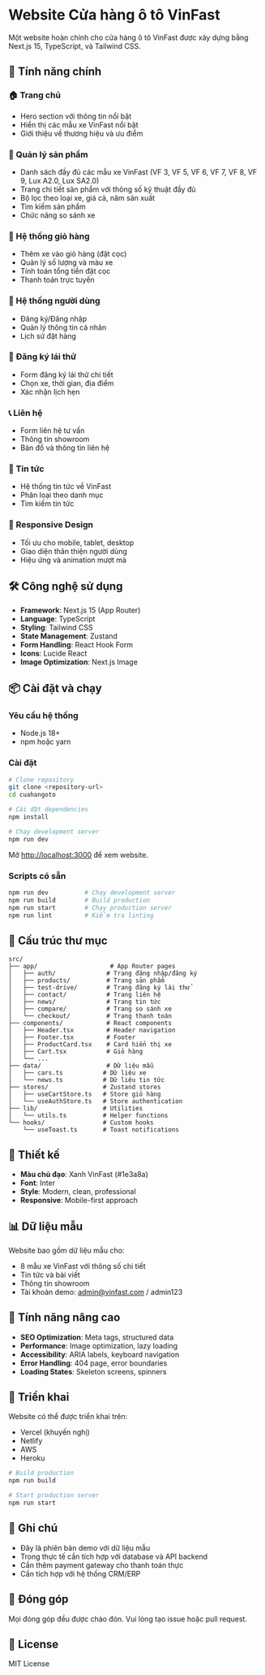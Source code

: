 # Website Cửa hàng ô tô VinFast

Một website hoàn chỉnh cho cửa hàng ô tô VinFast được xây dựng bằng Next.js 15, TypeScript, và Tailwind CSS.

## 🚀 Tính năng chính

### 🏠 Trang chủ
- Hero section với thông tin nổi bật
- Hiển thị các mẫu xe VinFast nổi bật
- Giới thiệu về thương hiệu và ưu điểm

### 🚗 Quản lý sản phẩm
- Danh sách đầy đủ các mẫu xe VinFast (VF 3, VF 5, VF 6, VF 7, VF 8, VF 9, Lux A2.0, Lux SA2.0)
- Trang chi tiết sản phẩm với thông số kỹ thuật đầy đủ
- Bộ lọc theo loại xe, giá cả, năm sản xuất
- Tìm kiếm sản phẩm
- Chức năng so sánh xe

### 🛒 Hệ thống giỏ hàng
- Thêm xe vào giỏ hàng (đặt cọc)
- Quản lý số lượng và màu xe
- Tính toán tổng tiền đặt cọc
- Thanh toán trực tuyến

### 👤 Hệ thống người dùng
- Đăng ký/Đăng nhập
- Quản lý thông tin cá nhân
- Lịch sử đặt hàng

### 🚙 Đăng ký lái thử
- Form đăng ký lái thử chi tiết
- Chọn xe, thời gian, địa điểm
- Xác nhận lịch hẹn

### 📞 Liên hệ
- Form liên hệ tư vấn
- Thông tin showroom
- Bản đồ và thông tin liên hệ

### 📰 Tin tức
- Hệ thống tin tức về VinFast
- Phân loại theo danh mục
- Tìm kiếm tin tức

### 📱 Responsive Design
- Tối ưu cho mobile, tablet, desktop
- Giao diện thân thiện người dùng
- Hiệu ứng và animation mượt mà

## 🛠️ Công nghệ sử dụng

- **Framework**: Next.js 15 (App Router)
- **Language**: TypeScript
- **Styling**: Tailwind CSS
- **State Management**: Zustand
- **Form Handling**: React Hook Form
- **Icons**: Lucide React
- **Image Optimization**: Next.js Image

## 📦 Cài đặt và chạy

### Yêu cầu hệ thống
- Node.js 18+
- npm hoặc yarn

### Cài đặt
```bash
# Clone repository
git clone <repository-url>
cd cuahangoto

# Cài đặt dependencies
npm install

# Chạy development server
npm run dev
```

Mở [http://localhost:3000](http://localhost:3000) để xem website.

### Scripts có sẵn
```bash
npm run dev          # Chạy development server
npm run build        # Build production
npm run start        # Chạy production server
npm run lint         # Kiểm tra linting
```

## 📁 Cấu trúc thư mục

```
src/
├── app/                    # App Router pages
│   ├── auth/              # Trang đăng nhập/đăng ký
│   ├── products/          # Trang sản phẩm
│   ├── test-drive/        # Trang đăng ký lái thử
│   ├── contact/           # Trang liên hệ
│   ├── news/              # Trang tin tức
│   ├── compare/           # Trang so sánh xe
│   └── checkout/          # Trang thanh toán
├── components/            # React components
│   ├── Header.tsx         # Header navigation
│   ├── Footer.tsx         # Footer
│   ├── ProductCard.tsx    # Card hiển thị xe
│   ├── Cart.tsx           # Giỏ hàng
│   └── ...
├── data/                  # Dữ liệu mẫu
│   ├── cars.ts           # Dữ liệu xe
│   └── news.ts           # Dữ liệu tin tức
├── stores/               # Zustand stores
│   ├── useCartStore.ts   # Store giỏ hàng
│   └── useAuthStore.ts   # Store authentication
├── lib/                  # Utilities
│   └── utils.ts          # Helper functions
└── hooks/                # Custom hooks
    └── useToast.ts       # Toast notifications
```

## 🎨 Thiết kế

- **Màu chủ đạo**: Xanh VinFast (#1e3a8a)
- **Font**: Inter
- **Style**: Modern, clean, professional
- **Responsive**: Mobile-first approach

## 📊 Dữ liệu mẫu

Website bao gồm dữ liệu mẫu cho:
- 8 mẫu xe VinFast với thông số chi tiết
- Tin tức và bài viết
- Thông tin showroom
- Tài khoản demo: admin@vinfast.com / admin123

## 🔧 Tính năng nâng cao

- **SEO Optimization**: Meta tags, structured data
- **Performance**: Image optimization, lazy loading
- **Accessibility**: ARIA labels, keyboard navigation
- **Error Handling**: 404 page, error boundaries
- **Loading States**: Skeleton screens, spinners

## 🚀 Triển khai

Website có thể được triển khai trên:
- Vercel (khuyến nghị)
- Netlify
- AWS
- Heroku

```bash
# Build production
npm run build

# Start production server
npm run start
```

## 📝 Ghi chú

- Đây là phiên bản demo với dữ liệu mẫu
- Trong thực tế cần tích hợp với database và API backend
- Cần thêm payment gateway cho thanh toán thực
- Cần tích hợp với hệ thống CRM/ERP

## 🤝 Đóng góp

Mọi đóng góp đều được chào đón. Vui lòng tạo issue hoặc pull request.

## 📄 License

MIT License
